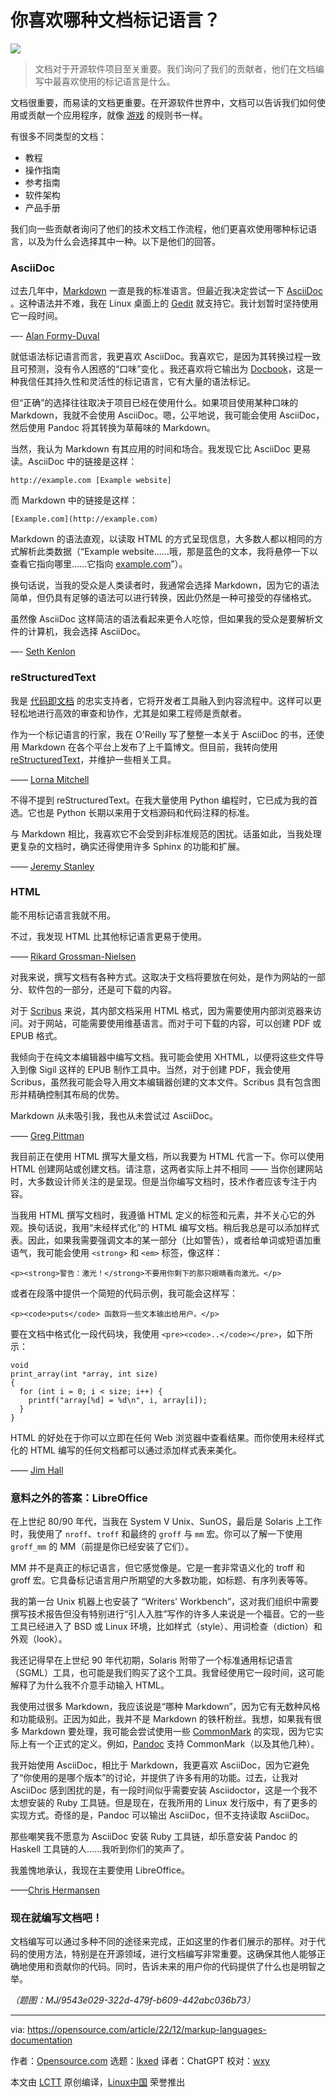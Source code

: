 [#]: subject: "Our favorite markup languages for documentation"
[#]: via: "https://opensource.com/article/22/12/markup-languages-documentation"
[#]: author: "Opensource.com https://opensource.com/users/admin"
[#]: collector: "lkxed"
[#]: translator: "ChatGPT"
[#]: reviewer: "wxy"
[#]: publisher: "wxy"
[#]: url: "https://linux.cn/article-16073-1.html"

你喜欢哪种文档标记语言？
======

![][0]

> 文档对于开源软件项目至关重要。我们询问了我们的贡献者，他们在文档编写中最喜欢使用的标记语言是什么。

文档很重要，而易读的文档更重要。在开源软件世界中，文档可以告诉我们如何使用或贡献一个应用程序，就像 [游戏][1] 的规则书一样。 

有很多不同类型的文档：

- 教程
- 操作指南
- 参考指南
- 软件架构
- 产品手册

我们向一些贡献者询问了他们的技术文档工作流程，他们更喜欢使用哪种标记语言，以及为什么会选择其中一种。以下是他们的回答。

### AsciiDoc

过去几年中，[Markdown][2] 一直是我的标准语言。但最近我决定尝试一下 [AsciiDoc][3] 。这种语法并不难，我在 Linux 桌面上的 [Gedit][4] 就支持它。我计划暂时坚持使用它一段时间。

—- [Alan Formy-Duval][5]

就低语法标记语言而言，我更喜欢 AsciiDoc。我喜欢它，是因为其转换过程一致且可预测，没有令人困惑的“口味”变化 。我还喜欢将它输出为 [Docbook][6]，这是一种我信任其持久性和灵活性的标记语言，它有大量的语法标记。

但“正确”的选择往往取决于项目已经在使用什么。如果项目使用某种口味的 Markdown，我就不会使用 AsciiDoc。嗯，公平地说，我可能会使用 AsciiDoc，然后使用 Pandoc 将其转换为草莓味的 Markdown。

当然，我认为 Markdown 有其应用的时间和场合。我发现它比 AsciiDoc 更易读。AsciiDoc 中的链接是这样：

```
http://example.com [Example website]
```

而 Markdown 中的链接是这样：

```
[Example.com](http://example.com)
```

Markdown 的语法直观，以读取 HTML 的方式呈现信息，大多数人都以相同的方式解析此类数据（“Example website……哦，那是蓝色的文本，我将悬停一下以查看它指向哪里……它指向 [example.com][7]”）。

换句话说，当我的受众是人类读者时，我通常会选择 Markdown，因为它的语法简单，但仍具有足够的语法可以进行转换，因此仍然是一种可接受的存储格式。

虽然像 AsciiDoc 这样简洁的语法看起来更令人吃惊，但如果我的受众是要解析文件的计算机，我会选择 AsciiDoc。

—- [Seth Kenlon][8]

### reStructuredText

我是 [代码即文档][9] 的忠实支持者，它将开发者工具融入到内容流程中。这样可以更轻松地进行高效的审查和协作，尤其是如果工程师是贡献者。

作为一个标记语言的行家，我在 O'Reilly 写了整整一本关于 AsciiDoc 的书，还使用 Markdown 在各个平台上发布了上千篇博文。但目前，我转向使用 [reStructuredText][10]，并维护一些相关工具。

—— [Lorna Mitchell][11]

不得不提到 reStructuredText。在我大量使用 Python 编程时，它已成为我的首选。它也是 Python 长期以来用于文档源码和代码注释的标准。

与 Markdown 相比，我喜欢它不会受到非标准规范的困扰。话虽如此，当我处理更复杂的文档时，确实还得使用许多 Sphinx 的功能和扩展。

—— [Jeremy Stanley][12]

### HTML

能不用标记语言我就不用。

不过，我发现 HTML 比其他标记语言更易于使用。

—— [Rikard Grossman-Nielsen][13]

对我来说，撰写文档有各种方式。这取决于文档将要放在何处，是作为网站的一部分、软件包的一部分，还是可下载的内容。

对于 [Scribus][14] 来说，其内部文档采用 HTML 格式，因为需要使用内部浏览器来访问。对于网站，可能需要使用维基语言。而对于可下载的内容，可以创建 PDF 或 EPUB 格式。

我倾向于在纯文本编辑器中编写文档。我可能会使用 XHTML，以便将这些文件导入到像 Sigil 这样的 EPUB 制作工具中。当然，对于创建 PDF，我会使用 Scribus，虽然我可能会导入用文本编辑器创建的文本文件。Scribus 具有包含图形并精确控制其布局的优势。

Markdown 从未吸引我，我也从未尝试过 AsciiDoc。

—— [Greg Pittman][15]

我目前正在使用 HTML 撰写大量文档，所以我要为 HTML 代言一下。你可以使用 HTML 创建网站或创建文档。请注意，这两者实际上并不相同 —— 当你创建网站时，大多数设计师关注的是呈现。但是当你编写文档时，技术作者应该专注于内容。

当我用 HTML 撰写文档时，我遵循 HTML 定义的标签和元素，并不关心它的外观。换句话说，我用“未经样式化”的 HTML 编写文档。稍后我总是可以添加样式表。因此，如果我需要强调文本的某一部分（比如警告），或者给单词或短语加重语气，我可能会使用 `<strong>` 和 `<em>` 标签，像这样：

```
<p><strong>警告：激光！</strong>不要用你剩下的那只眼睛看向激光。</p>
```

或者在段落中提供一个简短的代码示例，我可能会这样写：

```
<p><code>puts</code> 函数将一些文本输出给用户。</p>
```

要在文档中格式化一段代码块，我使用 `<pre><code>..</code></pre>`，如下所示：

```
void
print_array(int *array, int size)
{
  for (int i = 0; i < size; i++) {
    printf("array[%d] = %d\n", i, array[i]);
  }
}
```

HTML 的好处在于你可以立即在任何 Web 浏览器中查看结果。而你使用未经样式化的 HTML 编写的任何文档都可以通过添加样式表来美化。

—— [Jim Hall][16]

### 意料之外的答案：LibreOffice

在上世纪 80/90 年代，当我在 System V Unix、SunOS，最后是 Solaris 上工作时，我使用了 `nroff`、`troff` 和最终的 `groff` 与 `mm` 宏。你可以了解一下使用 `groff_mm` 的 MM（前提是你已经安装了它们）。

MM 并不是真正的标记语言，但它感觉像是。它是一套非常语义化的 troff 和 groff 宏。它具备标记语言用户所期望的大多数功能，如标题、有序列表等等。

我的第一台 Unix 机器上也安装了 “Writers' Workbench”，这对我们组织中需要撰写技术报告但没有特别进行“引人入胜”写作的许多人来说是一个福音。它的一些工具已经进入了 BSD 或 Linux 环境，比如样式（style）、用词检查（diction）和外观（look）。

我还记得早在上世纪 90 年代初期，Solaris 附带了一个标准通用标记语言（SGML）工具，也可能是我们购买了这个工具。我曾经使用它一段时间，这可能解释了为什么我不介意手动输入 HTML。

我使用过很多 Markdown，我应该说是“哪种 Markdown”，因为它有无数种风格和功能级别。正因为如此，我并不是 Markdown 的铁杆粉丝。我想，如果我有很多 Markdown 要处理，我可能会尝试使用一些 [CommonMark][17] 的实现，因为它实际上有一个正式的定义。例如，[Pandoc][18] 支持 CommonMark（以及其他几种）。

我开始使用 AsciiDoc，相比于 Markdown，我更喜欢 AsciiDoc，因为它避免了“你使用的是哪个版本”的讨论，并提供了许多有用的功能。过去，让我对 AsciiDoc 感到困扰的是，有一段时间似乎需要安装 Asciidoctor，这是一个我不太想安装的 Ruby 工具链。但是现在，在我所用的 Linux 发行版中，有了更多的实现方式。奇怪的是，Pandoc 可以输出 AsciiDoc，但不支持读取 AsciiDoc。

那些嘲笑我不愿意为 AsciiDoc 安装 Ruby 工具链，却乐意安装 Pandoc 的 Haskell 工具链的人……我听到你们的笑声了。

我羞愧地承认，我现在主要使用 LibreOffice。

——[Chris Hermansen][19]

### 现在就编写文档吧！

文档编写可以通过多种不同的途径来完成，正如这里的作者们展示的那样。对于代码的使用方法，特别是在开源领域，进行文档编写非常重要。这确保其他人能够正确地使用和贡献你的代码。同时，告诉未来的用户你的代码提供了什么也是明智之举。

*（题图：MJ/9543e029-322d-479f-b609-442abc036b73）*

--------------------------------------------------------------------------------

via: https://opensource.com/article/22/12/markup-languages-documentation

作者：[Opensource.com][a]
选题：[lkxed][b]
译者：ChatGPT
校对：[wxy](https://github.com/wxy)

本文由 [LCTT](https://github.com/LCTT/TranslateProject) 原创编译，[Linux中国](https://linux.cn/) 荣誉推出

[a]: https://opensource.com/users/admin
[b]: https://github.com/lkxed
[1]: https://opensource.comttps://opensource.com/life/16/11/software-documentation-tabletop-gaming
[2]: https://opensource.com/article/19/9/introduction-markdown
[3]: https://opensource.com/article/22/8/drop-markdown-asciidoc
[4]: https://opensource.com/%20https%3A//opensource.com/article/20/12/gedit
[5]: https://opensource.com/users/alanfdoss
[6]: https://opensource.com/article/17/9/docboo
[7]: http://example.com/
[8]: https://opensource.com/users/seth
[9]: https://opensource.com/article/22/10/docs-as-code
[10]: https://opensource.com/article/19/11/document-python-sphinx
[11]: https://opensource.com/users/lornajane
[12]: https://opensource.com/users/fungi
[13]: https://opensource.com/users/rikardgn
[14]: https://opensource.com/article/21/12/desktop-publishing-scribus
[15]: https://opensource.com/users/greg-p
[16]: https://opensource.com/users/jim-hall
[17]: https://commonmark.org/
[18]: https://opensource.com/downloads/pandoc-cheat-sheet
[19]: https://opensource.com/users/clhermansen
[0]: https://img.linux.net.cn/data/attachment/album/202308/07/225101z4leseqq9zbhn3hh.jpg